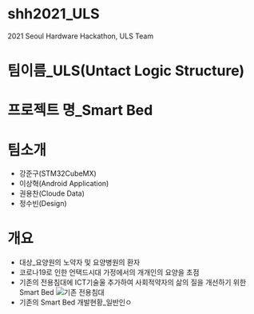 # shh2021_ULS
 2021 Seoul Hardware Hackathon, ULS Team
# 팀이름_ULS(Untact Logic Structure)
# 프로젝트 명_Smart Bed
# 팀소개
 * 강준구(STM32CubeMX)
 * 이상혁(Android Application)
 * 권용찬(Cloude Data)
 * 정수빈(Design)
# 개요
 * 대상_요양원의 노약자 및 요양병원의 환자
 * 코로나19로 인한 언택드시대 가정에서의 개개인의 요양을 초점
 * 기존의 전용침대에 ICT기술울 추가하여 사회적약자의 삶의 질을 개선하기 위한 Smart Bed
 ![기존 전용침대]()
 * 기존의 Smart Bed 개발현황_일반인ㅇ
 
 
 
 

 
 
